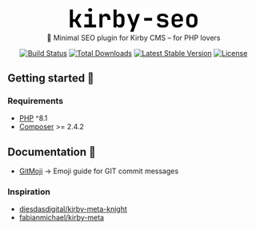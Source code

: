 <p align="center">
    <img src="./logo.svg" width="256px" alt="Logo of Kirby SEO"></br>
    <span>🔎 Minimal SEO plugin for Kirby CMS – for PHP lovers<span>
</p>

<p align="center">
    <a href="https://github.com/benjaminhaeberli/kirby-seo/actions"><img src="https://github.com/benjaminhaeberli/kirby-seo/workflows/tests/badge.svg" alt="Build Status"></a>
    <a href="https://packagist.org/packages/benjaminhaeberli/kirby-seo"><img src="https://img.shields.io/packagist/dt/benjaminhaeberli/kirby-seo" alt="Total Downloads"></a>
    <a href="https://packagist.org/packages/benjaminhaeberli/kirby-seo"><img src="https://img.shields.io/github/v/release/benjaminhaeberli/kirby-seo" alt="Latest Stable Version"></a>
    <a href="https://packagist.org/packages/benjaminhaeberli/kirby-seo"><img src="https://img.shields.io/github/license/benjaminhaeberli/kirby-seo" alt="License"></a>
</p>

## Getting started 🔎

### Requirements

- [PHP](https://secure.php.net/manual/en/install.php) ^8.1
- [Composer](https://getcomposer.org/download/) >= 2.4.2

## Documentation 📒

- [GitMoji](https://gitmoji.dev/) → Emoji guide for GIT commit messages

### Inspiration

- [diesdasdigital/kirby-meta-knight](https://github.com/diesdasdigital/kirby-meta-knight)
- [fabianmichael/kirby-meta](https://github.com/fabianmichael/kirby-meta)
